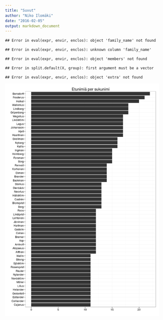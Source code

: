 ```yaml
---
title: "Suvut"
author: "Niko Ilomäki"
date: "2016-02-05"
output: markdown_document
---
```





```
## Error in eval(expr, envir, enclos): object 'family_name' not found
```

```
## Error in eval(expr, envir, enclos): unknown column 'family_name'
```

```
## Error in eval(expr, envir, enclos): object 'members' not found
```

```
## Error in split.default(X, group): first argument must be a vector
```

```
## Error in eval(expr, envir, enclos): object 'extra' not found
```

![plot of chunk suvut](figure/suvut-1.png)
